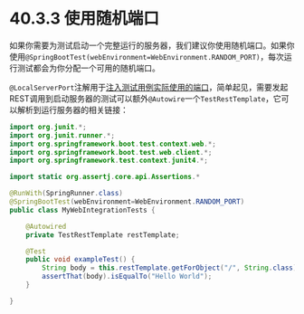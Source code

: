 # 40.3.3 使用随机端口

如果你需要为测试启动一个完整运行的服务器，我们建议你使用随机端口。如果你使用`@SpringBootTest(webEnvironment=WebEnvironment.RANDOM_PORT)`，每次运行测试都会为你分配一个可用的随机端口。

`@LocalServerPort`注解用于[注入测试用例实际使用的端口](http://docs.spring.io/spring-boot/docs/1.4.1.RELEASE/reference/htmlsingle/#howto-discover-the-http-port-at-runtime)，简单起见，需要发起REST调用到启动服务器的测试可以额外`@Autowire`一个`TestRestTemplate`，它可以解析到运行服务器的相关链接：

```java
import org.junit.*;
import org.junit.runner.*;
import org.springframework.boot.test.context.web.*;
import org.springframework.boot.test.web.client.*;
import org.springframework.test.context.junit4.*;

import static org.assertj.core.api.Assertions.*

@RunWith(SpringRunner.class)
@SpringBootTest(webEnvironment=WebEnvironment.RANDOM_PORT)
public class MyWebIntegrationTests {

    @Autowired
    private TestRestTemplate restTemplate;

    @Test
    public void exampleTest() {
        String body = this.restTemplate.getForObject("/", String.class);
        assertThat(body).isEqualTo("Hello World");
    }

}
```

